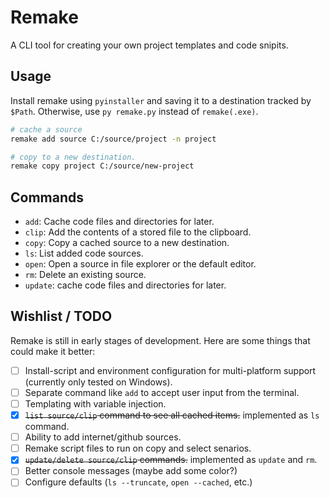 # Remake
A CLI tool for creating your own project templates and code snipits.  

## Usage
Install remake using `pyinstaller` and saving it to a destination tracked by `$Path`. Otherwise, use `py remake.py` instead of `remake(.exe)`.  

```bash
# cache a source
remake add source C:/source/project -n project

# copy to a new destination.
remake copy project C:/source/new-project
```


## Commands
 - `add`: Cache code files and directories for later.
 - `clip`: Add the contents of a stored file to the clipboard.
 - `copy`: Copy a cached source to a new destination.
 - `ls`: List added code sources.
 - `open`: Open a source in file explorer or the default editor.
 - `rm`: Delete an existing source.
 - `update`: cache code files and directories for later.


## Wishlist / TODO  
Remake is still in early stages of development. Here are some things that could make it better:
 - [ ] Install-script and environment configuration for multi-platform support (currently only tested on Windows).
 - [ ] Separate command like `add` to accept user input from the terminal.
 - [ ] Templating with variable injection.
 - [x] ~~`list source/clip` command to see all cached items.~~ implemented as `ls` command.
 - [ ] Ability to add internet/github sources.
 - [ ] Remake script files to run on copy and select senarios.
 - [x] ~~`update/delete source/clip` commands.~~ implemented as `update` and `rm`.
 - [ ] Better console messages (maybe add some color?)
 - [ ] Configure defaults (`ls --truncate`, `open --cached`, etc.)
